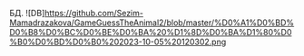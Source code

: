 БД.
![DB]https://github.com/Sezim-Mamadrazakova/GameGuessTheAnimal2/blob/master/%D0%A1%D0%BD%D0%B8%D0%BC%D0%BE%D0%BA%20%D1%8D%D0%BA%D1%80%D0%B0%D0%BD%D0%B0%202023-10-05%20120302.png
